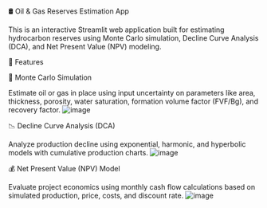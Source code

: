 🛢️ Oil & Gas Reserves Estimation App

This is an interactive Streamlit web application built for estimating hydrocarbon reserves using Monte Carlo simulation, Decline Curve Analysis (DCA), and Net Present Value (NPV) modeling. 

🔧 Features

🎲 Monte Carlo Simulation

Estimate oil or gas in place using input uncertainty on parameters like area, thickness, porosity, water saturation, formation volume factor (FVF/Bg), and recovery factor.
![image](https://github.com/user-attachments/assets/0c2f6ad7-cd93-40ac-ac85-f0c4f9096ff4)


📉 Decline Curve Analysis (DCA)

Analyze production decline using exponential, harmonic, and hyperbolic models with cumulative production charts.
![image](https://github.com/user-attachments/assets/38f6c107-5339-4cf9-810e-7568f4c6cab0)


💰 Net Present Value (NPV) Model

Evaluate project economics using monthly cash flow calculations based on simulated production, price, costs, and discount rate.
![image](https://github.com/user-attachments/assets/1f850f53-e7dc-4276-9b9c-bf5b179bd93e)
